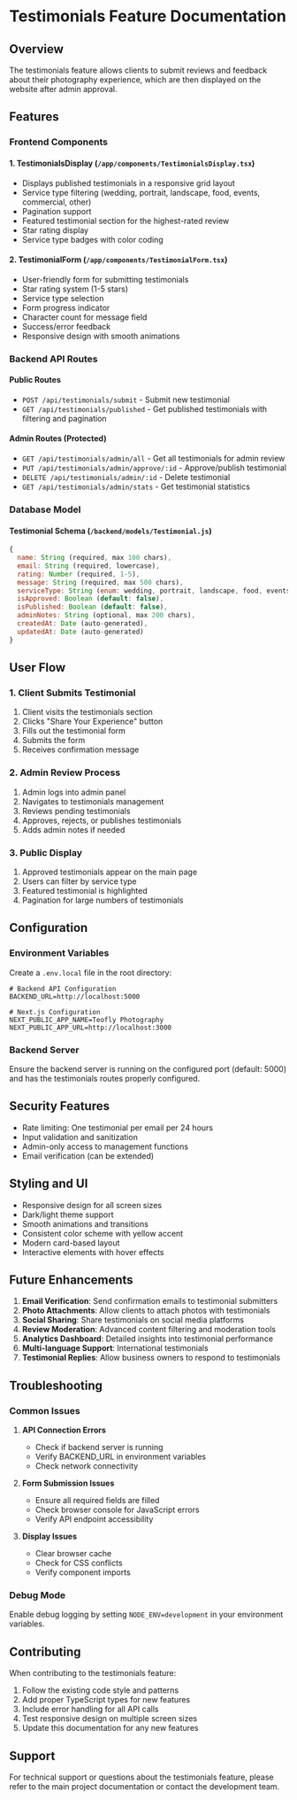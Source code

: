 # Testimonials Feature Documentation

## Overview
The testimonials feature allows clients to submit reviews and feedback about their photography experience, which are then displayed on the website after admin approval.

## Features

### Frontend Components

#### 1. TestimonialsDisplay (`/app/components/TestimonialsDisplay.tsx`)
- Displays published testimonials in a responsive grid layout
- Service type filtering (wedding, portrait, landscape, food, events, commercial, other)
- Pagination support
- Featured testimonial section for the highest-rated review
- Star rating display
- Service type badges with color coding

#### 2. TestimonialForm (`/app/components/TestimonialForm.tsx`)
- User-friendly form for submitting testimonials
- Star rating system (1-5 stars)
- Service type selection
- Form progress indicator
- Character count for message field
- Success/error feedback
- Responsive design with smooth animations

### Backend API Routes

#### Public Routes
- `POST /api/testimonials/submit` - Submit new testimonial
- `GET /api/testimonials/published` - Get published testimonials with filtering and pagination

#### Admin Routes (Protected)
- `GET /api/testimonials/admin/all` - Get all testimonials for admin review
- `PUT /api/testimonials/admin/approve/:id` - Approve/publish testimonial
- `DELETE /api/testimonials/admin/:id` - Delete testimonial
- `GET /api/testimonials/admin/stats` - Get testimonial statistics

### Database Model

#### Testimonial Schema (`/backend/models/Testimonial.js`)
```javascript
{
  name: String (required, max 100 chars),
  email: String (required, lowercase),
  rating: Number (required, 1-5),
  message: String (required, max 500 chars),
  serviceType: String (enum: wedding, portrait, landscape, food, events, commercial, other),
  isApproved: Boolean (default: false),
  isPublished: Boolean (default: false),
  adminNotes: String (optional, max 200 chars),
  createdAt: Date (auto-generated),
  updatedAt: Date (auto-generated)
}
```

## User Flow

### 1. Client Submits Testimonial
1. Client visits the testimonials section
2. Clicks "Share Your Experience" button
3. Fills out the testimonial form
4. Submits the form
5. Receives confirmation message

### 2. Admin Review Process
1. Admin logs into admin panel
2. Navigates to testimonials management
3. Reviews pending testimonials
4. Approves, rejects, or publishes testimonials
5. Adds admin notes if needed

### 3. Public Display
1. Approved testimonials appear on the main page
2. Users can filter by service type
3. Featured testimonial is highlighted
4. Pagination for large numbers of testimonials

## Configuration

### Environment Variables
Create a `.env.local` file in the root directory:
```env
# Backend API Configuration
BACKEND_URL=http://localhost:5000

# Next.js Configuration
NEXT_PUBLIC_APP_NAME=Teofly Photography
NEXT_PUBLIC_APP_URL=http://localhost:3000
```

### Backend Server
Ensure the backend server is running on the configured port (default: 5000) and has the testimonials routes properly configured.

## Security Features

- Rate limiting: One testimonial per email per 24 hours
- Input validation and sanitization
- Admin-only access to management functions
- Email verification (can be extended)

## Styling and UI

- Responsive design for all screen sizes
- Dark/light theme support
- Smooth animations and transitions
- Consistent color scheme with yellow accent
- Modern card-based layout
- Interactive elements with hover effects

## Future Enhancements

1. **Email Verification**: Send confirmation emails to testimonial submitters
2. **Photo Attachments**: Allow clients to attach photos with testimonials
3. **Social Sharing**: Share testimonials on social media platforms
4. **Review Moderation**: Advanced content filtering and moderation tools
5. **Analytics Dashboard**: Detailed insights into testimonial performance
6. **Multi-language Support**: International testimonials
7. **Testimonial Replies**: Allow business owners to respond to testimonials

## Troubleshooting

### Common Issues

1. **API Connection Errors**
   - Check if backend server is running
   - Verify BACKEND_URL in environment variables
   - Check network connectivity

2. **Form Submission Issues**
   - Ensure all required fields are filled
   - Check browser console for JavaScript errors
   - Verify API endpoint accessibility

3. **Display Issues**
   - Clear browser cache
   - Check for CSS conflicts
   - Verify component imports

### Debug Mode
Enable debug logging by setting `NODE_ENV=development` in your environment variables.

## Contributing

When contributing to the testimonials feature:

1. Follow the existing code style and patterns
2. Add proper TypeScript types for new features
3. Include error handling for all API calls
4. Test responsive design on multiple screen sizes
5. Update this documentation for any new features

## Support

For technical support or questions about the testimonials feature, please refer to the main project documentation or contact the development team.
